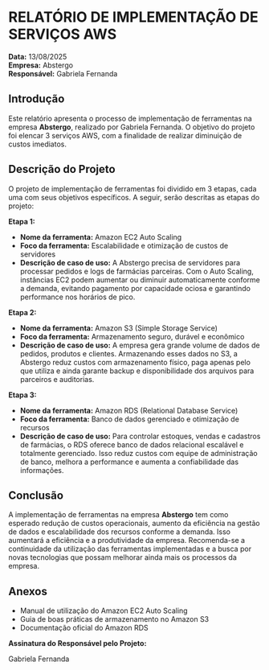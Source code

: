 # RELATÓRIO DE IMPLEMENTAÇÃO DE SERVIÇOS AWS

**Data:** 13/08/2025  
**Empresa:** Abstergo  
**Responsável:** Gabriela Fernanda

## Introdução
Este relatório apresenta o processo de implementação de ferramentas na empresa **Abstergo**, realizado por Gabriela Fernanda. O objetivo do projeto foi elencar 3 serviços AWS, com a finalidade de realizar diminuição de custos imediatos.

## Descrição do Projeto
O projeto de implementação de ferramentas foi dividido em 3 etapas, cada uma com seus objetivos específicos. A seguir, serão descritas as etapas do projeto:

**Etapa 1:**  
- **Nome da ferramenta:** Amazon EC2 Auto Scaling  
- **Foco da ferramenta:** Escalabilidade e otimização de custos de servidores  
- **Descrição de caso de uso:** A Abstergo precisa de servidores para processar pedidos e logs de farmácias parceiras. Com o Auto Scaling, instâncias EC2 podem aumentar ou diminuir automaticamente conforme a demanda, evitando pagamento por capacidade ociosa e garantindo performance nos horários de pico.  

**Etapa 2:**  
- **Nome da ferramenta:** Amazon S3 (Simple Storage Service)  
- **Foco da ferramenta:** Armazenamento seguro, durável e econômico  
- **Descrição de caso de uso:** A empresa gera grande volume de dados de pedidos, produtos e clientes. Armazenando esses dados no S3, a Abstergo reduz custos com armazenamento físico, paga apenas pelo que utiliza e ainda garante backup e disponibilidade dos arquivos para parceiros e auditorias.  

**Etapa 3:**  
- **Nome da ferramenta:** Amazon RDS (Relational Database Service)  
- **Foco da ferramenta:** Banco de dados gerenciado e otimização de recursos  
- **Descrição de caso de uso:** Para controlar estoques, vendas e cadastros de farmácias, o RDS oferece banco de dados relacional escalável e totalmente gerenciado. Isso reduz custos com equipe de administração de banco, melhora a performance e aumenta a confiabilidade das informações.  

## Conclusão
A implementação de ferramentas na empresa **Abstergo** tem como esperado redução de custos operacionais, aumento da eficiência na gestão de dados e escalabilidade dos recursos conforme a demanda. Isso aumentará a eficiência e a produtividade da empresa. Recomenda-se a continuidade da utilização das ferramentas implementadas e a busca por novas tecnologias que possam melhorar ainda mais os processos da empresa.

## Anexos
- Manual de utilização do Amazon EC2 Auto Scaling  
- Guia de boas práticas de armazenamento no Amazon S3  
- Documentação oficial do Amazon RDS  

**Assinatura do Responsável pelo Projeto:**  

Gabriela Fernanda
